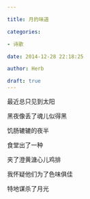 ```yaml
---

title: 月的味道

categories:

- 诗歌

date: 2014-12-28 22:18:25

author: Herb

draft: true
---
```


最近总只见到太阳

黑夜像丢了魂儿似得黑

饥肠辘辘的夜半

食堂出了一种

夹了澄黄溏心儿鸡排

我怀疑他们为了色味俱佳

特地谋杀了月光